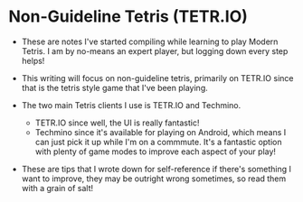 # Non-Guideline Tetris (TETR.IO)

- These are notes I've started compiling while learning to play Modern Tetris. I am by no-means an expert player, but logging down every step helps! 
- This writing will focus on non-guideline tetris, primarily on TETR.IO since that is the tetris style game that I've been playing.

- The two main Tetris clients I use is TETR.IO and Techmino. 
    - TETR.IO since well, the UI is really fantastic! 
    - Techmino since it's available for playing on Android, which means I can just pick it up while I'm on a commmute. It's a fantastic option with plenty of game modes to improve each aspect of your play!

- These are tips that I wrote down for self-reference if there's something I want to improve, they may be outright wrong sometimes, so read them with a grain of salt!
